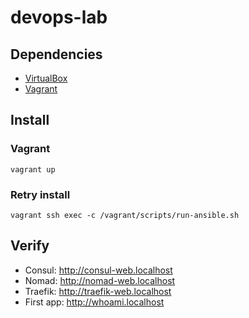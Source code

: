 # devops-lab

## Dependencies

- [VirtualBox](https://www.virtualbox.org/)
- [Vagrant](https://www.vagrantup.com/)

## Install

### Vagrant
```shell
vagrant up
```

### Retry install
```shell
vagrant ssh exec -c /vagrant/scripts/run-ansible.sh
```

## Verify
- Consul: http://consul-web.localhost
- Nomad: http://nomad-web.localhost
- Traefik: http://traefik-web.localhost
- First app: http://whoami.localhost

